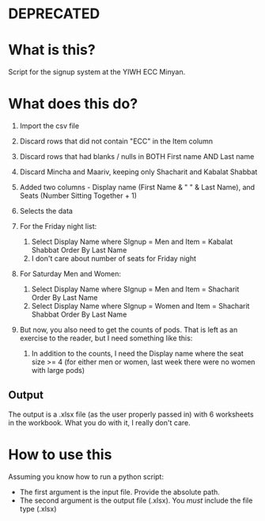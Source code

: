 # DEPRECATED

# What is this?

Script for the signup system at the YIWH ECC Minyan.

# What does this do?

1. Import the csv file

2. Discard rows that did not contain "ECC" in the Item column

3. Discard rows that had blanks / nulls in BOTH First name AND Last name

4. Discard Mincha and Maariv, keeping only Shacharit and Kabalat Shabbat

5. Added two columns - Display name (First Name & " " & Last Name), and Seats (Number Sitting Together + 1)

6. Selects the data

7. For the Friday night list:
   1. Select Display Name where SIgnup = Men and Item = Kabalat Shabbat Order By Last Name
   2. I don't care about number of seats for Friday night
8. For Saturday Men and Women:
   1. Select Display Name where SIgnup = Men and Item = Shacharit Order By Last Name
   2. Select Display Name where SIgnup = Women and Item = Shacharit Shabbat Order By Last Name
9. But now, you also need to get the counts of pods. That is left as an exercise to the reader, but I need something like this:
   1. In addition to the counts, I need the Display name where the seat size >= 4 (for either men or women, last week there were no women with large pods)

## Output

The output is a .xlsx file (as the user properly passed in) with 6 worksheets in the workbook. What you do with it, I really don't care.

# How to use this

Assuming you know how to run a python script:

- The first argument is the input file. Provide the absolute path.
- The second argument is the output file (.xlsx). You *must* include the file type (.xlsx)
